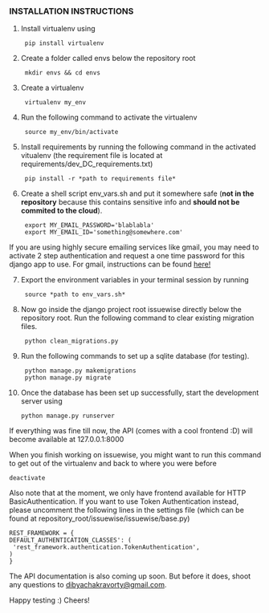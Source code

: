 ### INSTALLATION INSTRUCTIONS


1. Install virtualenv using

        pip install virtualenv
    
2. Create a folder called envs below the repository root 

        mkdir envs && cd envs
    
3. Create a virtualenv

        virtualenv my_env
    
4. Run the following command to activate the virtualenv

        source my_env/bin/activate
    
5. Install requirements by running the following command in the activated vitualenv
(the requirement file is located at requirements/dev_DC_requirements.txt)

        pip install -r *path to requirements file*
    
6. Create a shell script env_vars.sh and put it somewhere safe (**not in the
repository** because this contains sensitive info and **should not be commited
to the cloud**).

        export MY_EMAIL_PASSWORD='blablabla'
        export MY_EMAIL_ID='something@somewhere.com'
    
 If you are using highly secure emailing services like gmail, you may need to 
 activate 2 step authentication and request a one time password for this 
 django app to use. For gmail, instructions can be found [here!](https://support.google.com/accounts/answer/185833?hl=en)
 
7. Export the environment variables in your terminal session by running

        source *path to env_vars.sh*
        
8. Now go inside the django project root issuewise directly below the repository
root. Run the following command to clear existing migration files.

        python clean_migrations.py

9. Run the following commands to set up a sqlite database (for testing).

        python manage.py makemigrations
        python manage.py migrate
    
10. Once the database has been set up successfully, start the development 
server using

        python manage.py runserver
    
If everything was fine till now, the API (comes with a cool frontend :D)
will become available at 127.0.0.1:8000

When you finish working on issuewise, you might want to run this command 
to get out of the virtualenv and back to where you were before

    deactivate
    
Also note that at the moment, we only have frontend available for 
HTTP BasicAuthentication. If you want to use Token Authentication 
instead, please uncomment the following lines in the settings file 
(which can be found at repository_root/issuewise/issuewise/base.py)

    REST_FRAMEWORK = {
    DEFAULT_AUTHENTICATION_CLASSES': (
     'rest_framework.authentication.TokenAuthentication',
    )
    }
    
The API documentation is also coming up soon. But before it does, 
shoot any questions to dibyachakravorty@gmail.com.

Happy testing :) Cheers!
    
    
